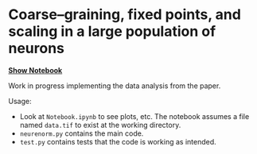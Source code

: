 # Coarse–graining, fixed points, and scaling in a large population of neurons

**[Show Notebook](Notebook.md)**

Work in progress implementing the data analysis from the paper.

Usage:

- Look at `Notebook.ipynb` to see plots, etc. The notebook assumes a file named `data.tif` to exist at the working directory.
- `neurenorm.py` contains the main code.
- `test.py` contains tests that the code is working as intended.
